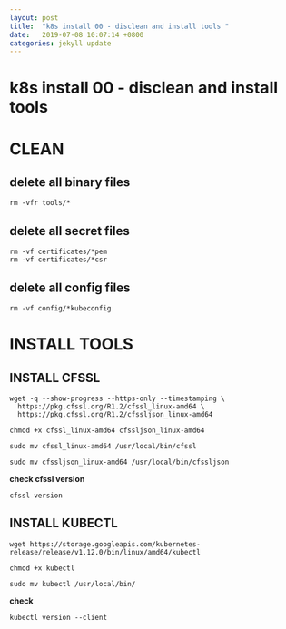 ```yaml
---
layout: post
title:  "k8s install 00 - disclean and install tools "
date:   2019-07-08 10:07:14 +0800
categories: jekyll update
---
```

#  k8s install 00 - disclean and install tools

# CLEAN

## delete all binary files


```
rm -vfr tools/*
```

## delete all secret files

```
rm -vf certificates/*pem
rm -vf certificates/*csr
```

## delete all config files

```
rm -vf config/*kubeconfig
```


#  INSTALL TOOLS


## INSTALL CFSSL


```
wget -q --show-progress --https-only --timestamping \
  https://pkg.cfssl.org/R1.2/cfssl_linux-amd64 \
  https://pkg.cfssl.org/R1.2/cfssljson_linux-amd64

chmod +x cfssl_linux-amd64 cfssljson_linux-amd64

sudo mv cfssl_linux-amd64 /usr/local/bin/cfssl

sudo mv cfssljson_linux-amd64 /usr/local/bin/cfssljson

```

**check cfssl version**


```
cfssl version

```

## INSTALL KUBECTL


```
wget https://storage.googleapis.com/kubernetes-release/release/v1.12.0/bin/linux/amd64/kubectl    

chmod +x kubectl   

sudo mv kubectl /usr/local/bin/   

```


**check**


```
kubectl version --client
```

